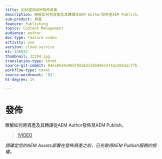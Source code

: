 ```yaml
---
title: 如何使用AEM發佈資產
description: 瞭解如何將資產及其轉譯從AEM Author發佈至AEM Publish。
sub-product: 資產
feature: Publishing
topics: Content Management
audience: author
doc-type: feature video
activity: use
version: cloud-service
kt: 330932
thumbnail: 32194.jpg
translation-type: tm+mt
source-git-commit: 94ea85d4a96bf9da62c5658961474a12663ac77b
workflow-type: tm+mt
source-wordcount: '51'
ht-degree: 1%

---
```



# 發佈

瞭解如何將資產及其轉譯從AEM Author發佈至AEM Publish。

>[!VIDEO](https://video.tv.adobe.com/v/330932/?quality=12&learn=on&hidetitle=true)

_請確定您的AEM Assets部署在發佈資產之前，已先取得AEM Publish服務的授權。_